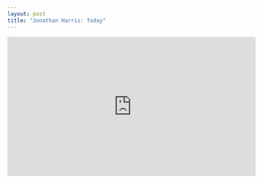 ```yaml
---
layout: post
title: "Jonathan Harris: Today"
---
```


<iframe width="560" height="315" src="https://www.youtube-nocookie.com/embed/AH7YxbuZQs8" title="YouTube video player" frameborder="0" allow="accelerometer; autoplay; clipboard-write; encrypted-media; gyroscope; picture-in-picture" allowfullscreen></iframe>
